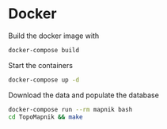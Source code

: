 # Docker 

Build the docker image with 
```bash
docker-compose build 
```

Start the containers
```bash
docker-compose up -d 
```

Download the data and populate the database
```bash
docker-compose run --rm mapnik bash
cd TopoMapnik && make
```